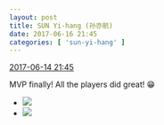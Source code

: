 ```yaml
---
layout: post
title: SUN Yi-hang (孙亦航)
date: 2017-06-16 21:45
categories: [ 'sun-yi-hang' ]
---
```


<div class="weibo-info">
  <a href="http://weibo.com/6108316220/F88dPqQsf">2017-06-14 21:45</a>
</div>

MVP finally! All the players did great! :grin:

<!-- more -->

<ul class="weibo-pic-list-1">
  <li class="weibo-pic">
    <a href="https://wx1.sinaimg.cn/mw690/006FnS5mgy1fgndkuyjfkj30k00zkjv8.jpg"><img src="https://wx1.sinaimg.cn/thumb150/006FnS5mgy1fgndkuyjfkj30k00zkjv8.jpg" /></a>
  </li>
  <li class="weibo-pic">
    <a href="https://wx3.sinaimg.cn/mw690/006FnS5mgy1fgndktm2vrj30k00zk0wh.jpg"><img src="https://wx3.sinaimg.cn/thumb150/006FnS5mgy1fgndktm2vrj30k00zk0wh.jpg" /></a>
  </li>
</ul>

